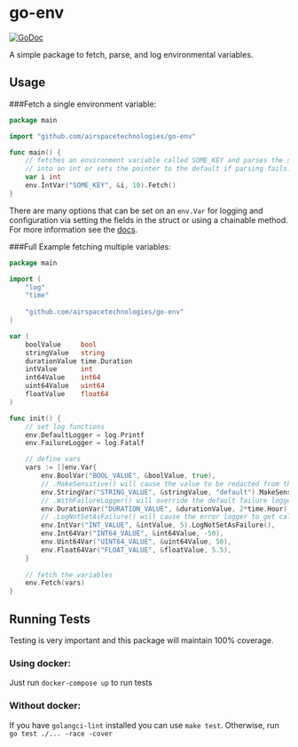 # go-env

[![GoDoc](https://godoc.org/github.com/airspacetechnologies/go-env?status.svg)](https://godoc.org/github.com/airspacetechnologies/go-env)

A simple package to fetch, parse, and log environmental variables.

## Usage

###Fetch a single environment variable:
```Go
package main

import "github.com/airspacetechnologies/go-env"

func main() {
    // fetches an environment variable called SOME_KEY and parses the string
    // into an int or sets the pointer to the default if parsing fails.
    var i int
    env.IntVar("SOME_KEY", &i, 10).Fetch()
}
```
There are many options that can be set on an `env.Var` for logging and 
configuration via setting the fields in the struct or using a chainable method.
For more information see the [docs](https://godoc.org/github.com/airspacetechnologies/go-env).

###Full Example fetching multiple variables:
```Go
package main

import (
    "log"
    "time"
    
    "github.com/airspacetechnologies/go-env"
)

var (
    boolValue     bool
    stringValue   string
    durationValue time.Duration
    intValue      int
    int64Value    int64
    uint64Value   uint64
    floatValue    float64
)

func init() {
    // set log functions
    env.DefaultLogger = log.Printf
    env.FailureLogger = log.Fatalf

    // define vars
    vars := []env.Var{
        env.BoolVar("BOOL_VALUE", &boolValue, true),
        // .MakeSensitive() will cause the value to be redacted from the logs
        env.StringVar("STRING_VALUE", &stringValue, "default").MakeSensitive(),
        // .WithFailureLogger() will override the default failure logger
        env.DurationVar("DURATION_VALUE", &durationValue, 2*time.Hour).WithFailureLogger(log.Panicf),
        // .LogNotSetAsFailure() will cause the error logger to get called if the env is not set
        env.IntVar("INT_VALUE", &intValue, 5).LogNotSetAsFailure(),
        env.Int64Var("INT64_VALUE", &int64Value, -50),
        env.Uint64Var("UINT64_VALUE", &uint64Value, 50),
        env.Float64Var("FLOAT_VALUE", &floatValue, 5.5),
    }
    
    // fetch the variables
    env.Fetch(vars)
}
```

## Running Tests
Testing is very important and this package will maintain 100% coverage.

### Using docker:

Just run `docker-compose up` to run tests

### Without docker:

If you have `golangci-lint` installed you can use `make test`. 
Otherwise, run `go test ./... -race -cover`
